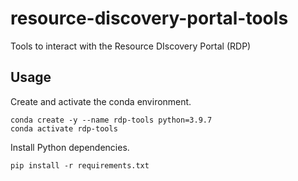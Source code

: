 # resource-discovery-portal-tools
Tools to interact with the Resource DIscovery Portal (RDP)

## Usage

Create and activate the conda environment.

```console
conda create -y --name rdp-tools python=3.9.7
conda activate rdp-tools
```

Install Python dependencies.

```console
pip install -r requirements.txt
```